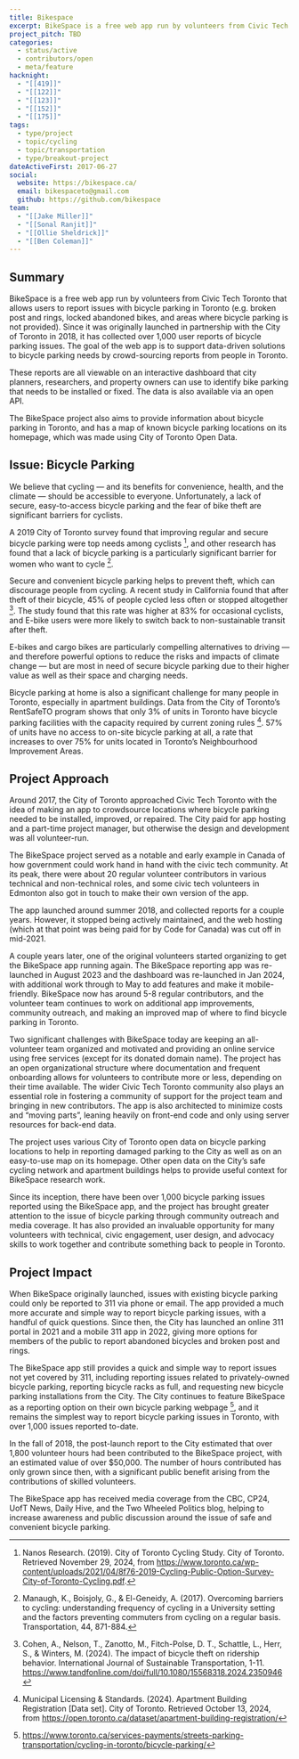 ```yaml
---
title: Bikespace
excerpt: BikeSpace is a free web app run by volunteers from Civic Tech Toronto that allows users to report issues with bicycle parking in Toronto.
project_pitch: TBD
categories:
  - status/active
  - contributors/open
  - meta/feature
hacknight:
  - "[[419]]"
  - "[[122]]"
  - "[[123]]"
  - "[[152]]"
  - "[[175]]"
tags:
  - type/project
  - topic/cycling
  - topic/transportation
  - type/breakout-project
dateActiveFirst: 2017-06-27
social:
  website: https://bikespace.ca/
  email: bikespaceto@gmail.com
  github: https://github.com/bikespace
team:
  - "[[Jake Miller]]"
  - "[[Sonal Ranjit]]"
  - "[[Ollie Sheldrick]]"
  - "[[Ben Coleman]]"
---
```

## Summary

BikeSpace is a free web app run by volunteers from Civic Tech Toronto that allows users to report issues with bicycle parking in Toronto (e.g. broken post and rings, locked abandoned bikes, and areas where bicycle parking is not provided). Since it was originally launched in partnership with the City of Toronto in 2018, it has collected over 1,000 user reports of bicycle parking issues. The goal of the web app is to support data-driven solutions to bicycle parking needs by crowd-sourcing reports from people in Toronto.

These reports are all viewable on an interactive dashboard that city planners, researchers, and property owners can use to identify bike parking that needs to be installed or fixed. The data is also available via an open API.

The BikeSpace project also aims to provide information about bicycle parking in Toronto, and has a map of known bicycle parking locations on its homepage, which was made using City of Toronto Open Data.

## Issue: Bicycle Parking

We believe that cycling — and its benefits for convenience, health, and the climate — should be accessible to everyone. Unfortunately, a lack of secure, easy-to-access bicycle parking and the fear of bike theft are significant barriers for cyclists. 

A 2019 City of Toronto survey found that improving regular and secure bicycle parking were top needs among cyclists [^1], and other research has found that a lack of bicycle parking is a particularly significant barrier for women who want to cycle [^2].

Secure and convenient bicycle parking helps to prevent theft, which can discourage people from cycling. A recent study in California found that after theft of their bicycle, 45% of people cycled less often or stopped altogether [^3]. The study found that this rate was higher at 83% for occasional cyclists, and E-bike users were more likely to switch back to non-sustainable transit after theft.

E-bikes and cargo bikes are particularly compelling alternatives to driving — and therefore powerful options to reduce the risks and impacts of climate change — but are most in need of secure bicycle parking due to their higher value as well as their space and charging needs.

Bicycle parking at home is also a significant challenge for many people in Toronto, especially in apartment buildings. Data from the City of Toronto’s RentSafeTO program shows that only 3% of units in Toronto have bicycle parking facilities with the capacity required by current zoning rules [^4]. 57% of units have no access to on-site bicycle parking at all, a rate that increases to over 75% for units located in Toronto’s Neighbourhood Improvement Areas.

## Project Approach

Around 2017, the City of Toronto approached Civic Tech Toronto with the idea of making an app to crowdsource locations where bicycle parking needed to be installed, improved, or repaired. The City paid for app hosting and a part-time project manager, but otherwise the design and development was all volunteer-run. 

The BikeSpace project served as a notable and early example in Canada of how government could work hand in hand with the civic tech community. At its peak, there were about 20 regular volunteer contributors in various technical and non-technical roles, and some civic tech volunteers in Edmonton also got in touch to make their own version of the app.

The app launched around summer 2018, and collected reports for a couple years. However, it stopped being actively maintained, and the web hosting (which at that point was being paid for by Code for Canada) was cut off in mid-2021.

A couple years later, one of the original volunteers started organizing to get the BikeSpace app running again. The BikeSpace reporting app was re-launched in August 2023 and the dashboard was re-launched in Jan 2024, with additional work through to May to add features and make it mobile-friendly. BikeSpace now has around 5-8 regular contributors, and the volunteer team continues to work on additional app improvements, community outreach, and making an improved map of where to find bicycle parking in Toronto.

Two significant challenges with BikeSpace today are keeping an all-volunteer team organized and motivated and providing an online service using free services (except for its donated domain name). The project has an open organizational structure where documentation and frequent onboarding allows for volunteers to contribute more or less, depending on their time available. The wider Civic Tech Toronto community also plays an essential role in fostering a community of support for the project team and bringing in new contributors. The app is also architected to minimize costs and “moving parts”, leaning heavily on front-end code and only using server resources for back-end data.

The project uses various City of Toronto open data on bicycle parking locations to help in reporting damaged parking to the City as well as on an easy-to-use map on its homepage. Other open data on the City’s safe cycling network and apartment buildings helps to provide useful context for BikeSpace research work.

Since its inception, there have been over 1,000 bicycle parking issues reported using the BikeSpace app, and the project has brought greater attention to the issue of bicycle parking through community outreach and media coverage. It has also provided an invaluable opportunity for many volunteers with technical, civic engagement, user design, and advocacy skills to work together and contribute something back to people in Toronto.

## Project Impact

When BikeSpace originally launched, issues with existing bicycle parking could only be reported to 311 via phone or email. The app provided a much more accurate and simple way to report bicycle parking issues, with a handful of quick questions. Since then, the City has launched an online 311 portal in 2021 and a mobile 311 app in 2022, giving more options for members of the public to report abandoned bicycles and broken post and rings.

The BikeSpace app still provides a quick and simple way to report issues not yet covered by 311, including reporting issues related to privately-owned bicycle parking, reporting bicycle racks as full, and requesting new bicycle parking installations from the City. The City continues to feature BikeSpace as a reporting option on their own bicycle parking webpage [^5], and it remains the simplest way to report bicycle parking issues in Toronto, with over 1,000 issues reported to-date.

In the fall of 2018, the post-launch report to the City estimated that over 1,800 volunteer hours had been contributed to the BikeSpace project, with an estimated value of over $50,000. The number of hours contributed has only grown since then, with a significant public benefit arising from the contributions of skilled volunteers.

The BikeSpace app has received media coverage from the CBC, CP24, UofT News, Daily Hive, and the Two Wheeled Politics blog, helping to increase awareness and public discussion around the issue of safe and convenient bicycle parking.


[^1]: Nanos Research. (2019). City of Toronto Cycling Study. City of Toronto. Retrieved November 29, 2024, from https://www.toronto.ca/wp-content/uploads/2021/04/8f76-2019-Cycling-Public-Option-Survey-City-of-Toronto-Cycling.pdf.
[^2]: Manaugh, K., Boisjoly, G., & El-Geneidy, A. (2017). Overcoming barriers to cycling: understanding frequency of cycling in a University setting and the factors preventing commuters from cycling on a regular basis. Transportation, 44, 871-884.
[^3]: Cohen, A., Nelson, T., Zanotto, M., Fitch-Polse, D. T., Schattle, L., Herr, S., & Winters, M. (2024). The impact of bicycle theft on ridership behavior. International Journal of Sustainable Transportation, 1-11. https://www.tandfonline.com/doi/full/10.1080/15568318.2024.2350946
[^4]: Municipal Licensing & Standards. (2024). Apartment Building Registration [Data set]. City of Toronto. Retrieved October 13, 2024, from https://open.toronto.ca/dataset/apartment-building-registration/
[^5]: https://www.toronto.ca/services-payments/streets-parking-transportation/cycling-in-toronto/bicycle-parking/